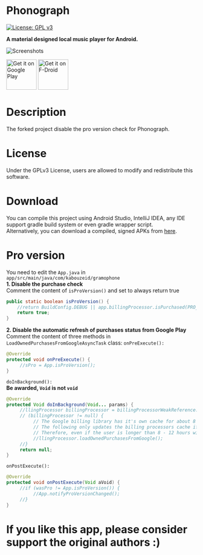 # Phonograph
[![License: GPL v3](https://img.shields.io/badge/License-GPL%20v3-blue.svg)](https://github.com/kabouzeid/Phonograph/blob/master/LICENSE.txt)

**A material designed local music player for Android.**

![Screenshots](./art/art.jpg?raw=true)

[<img src="https://play.google.com/intl/en_us/badges/images/generic/en-play-badge.png"
     alt="Get it on Google Play"
     height="80">](https://play.google.com/store/apps/details?id=com.kabouzeid.gramophone)
[<img src="https://fdroid.gitlab.io/artwork/badge/get-it-on.png"
     alt="Get it on F-Droid"
     height="80">](https://f-droid.org/packages/com.kabouzeid.gramophone/)

# Description
The forked project disable the pro version check for Phonograph.

# License
Under the GPLv3 License, users are allowed to modify and redistribute this software.  

# Download
You can compile this project using Android Studio, IntelliJ IDEA, any IDE support gradle build system or even gradle wrapper script.  
Alternatively, you can download a compiled, signed APKs from [here](https://github.com/rikkaneko/Phonograph/releases/tag/v1.3.5-pro).

# Pro version
You need to edit the `App.java` in `app/src/main/java/com/kabouzeid/gramophone`  
**1. Disable the purchase check**  
Comment the content of `isProVersion()` and set to always return true
```java
public static boolean isProVersion() {
    //return BuildConfig.DEBUG || app.billingProcessor.isPurchased(PRO_VERSION_PRODUCT_ID);
    return true;
}
```
**2. Disable the automatic refresh of purchases status from Google Play**  
Comment the content of three methods in `LoadOwnedPurchasesFromGoogleAsyncTask` class:
`onPreExecute():`
```java
@Override
protected void onPreExecute() {
     //sPro = App.isProVersion();
}
```
`doInBackground():`  
**Be awarded, `Void` is not `void`**
```java
@Override
protected Void doInBackground(Void... params) {
     //llingProcessor billingProcessor = billingProcessorWeakReference.get();
     // (billingProcessor != null) {
          // The Google billing library has it's own cache for about 8 - 12 hours.
          // The following only updates the billing processors cache if the Google billing library returns a value.
          // Therefore, even if the user is longer than 8 - 12 hours without internet the purchase is cached.
          //llingProcessor.loadOwnedPurchasesFromGoogle();
     //}
     return null;
}
```
`onPostExecute():`
```java
@Override
protected void onPostExecute(Void aVoid) {
     //if (wasPro != App.isProVersion()) {
          //App.notifyProVersionChanged();
     //}
}
```
# If you like this app, please consider support the original authors :)
